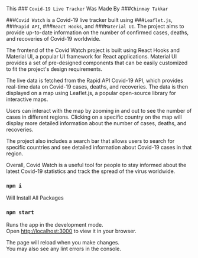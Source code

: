 This ### `Covid-19 Live Tracker` Was Made By ###`Chinmay Takkar`

###`Covid Watch` is a Covid-19 live tracker built using ###`Leaflet.js`, ###`Rapid API`, ###`React Hooks`, and ###`Material UI`. The project aims to provide up-to-date information on the number of confirmed cases, deaths, and recoveries of Covid-19 worldwide.

The frontend of the Covid Watch project is built using React Hooks and Material UI, a popular UI framework for React applications. Material UI provides a set of pre-designed components that can be easily customized to fit the project's design requirements.

The live data is fetched from the Rapid API Covid-19 API, which provides real-time data on Covid-19 cases, deaths, and recoveries. The data is then displayed on a map using Leaflet.js, a popular open-source library for interactive maps.

Users can interact with the map by zooming in and out to see the number of cases in different regions. Clicking on a specific country on the map will display more detailed information about the number of cases, deaths, and recoveries.

The project also includes a search bar that allows users to search for specific countries and see detailed information about Covid-19 cases in that region.

Overall, Covid Watch is a useful tool for people to stay informed about the latest Covid-19 statistics and track the spread of the virus worldwide.

### `npm i`

Will Install All Packages

### `npm start`

Runs the app in the development mode.\
Open [http://localhost:3000](http://localhost:3000) to view it in your browser.

The page will reload when you make changes.\
You may also see any lint errors in the console.

